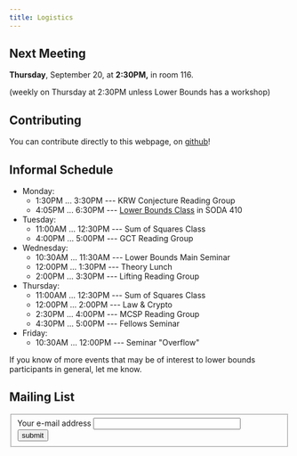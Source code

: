 ```yaml
---
title: Logistics
---
```


## Next Meeting

**Thursday**, September 20, at **2:30PM,** in room 116.

(weekly on Thursday at 2:30PM unless Lower Bounds has a workshop)


## Contributing

You can contribute directly to this webpage, on [github](https://github.com/mcarmosi/mcsp-work)!

## Informal Schedule
* Monday:
  * 1:30PM ... 3:30PM --- KRW Conjecture Reading Group
  * 4:05PM ... 6:30PM --- [Lower Bounds Class](https://people.csail.mit.edu/rrw/cs294-152.html) in SODA 410
* Tuesday:
  * 11:00AM ... 12:30PM --- Sum of Squares Class
  * 4:00PM ... 5:00PM --- GCT Reading Group
* Wednesday:
  * 10:30AM ... 11:30AM --- Lower Bounds Main Seminar
  * 12:00PM ... 1:30PM --- Theory Lunch
  * 2:00PM ... 3:30PM --- Lifting Reading Group
* Thursday:
  * 11:00AM ... 12:30PM --- Sum of Squares Class
  * 12:00PM ... 2:00PM --- Law & Crypto
  * 2:30PM ... 4:00PM --- MCSP Reading Group
  * 4:30PM ... 5:00PM --- Fellows Seminar
* Friday:
  * 10:30AM ... 12:00PM --- Seminar "Overflow"


If you know of more events that may be of interest to lower bounds participants in general, let me know.


## Mailing List

<form action="https://lists.simons.berkeley.edu/sympa" method="post">
  <fieldset>
    <label for="email">Your e-mail address</label>
    <input type="text" name="email" size="30"><br>
    <input type="hidden" name="list" value="mcsp-work">
    <input type="hidden" name="action" value="subrequest">
    <input type="hidden" name="via_subrequest" value="1">
    <input type="submit" name="action_subrequest" value="submit">
  </fieldset>
</form>
